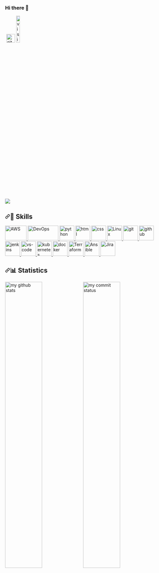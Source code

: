 ### Hi there 👋
<a href="https://www.linkedin.com/in/nazifaltintas/" rel="nofollow"><img src="https://camo.githubusercontent.com/a493f6833f99fb3c85788d6d9305e6b7a42b838e5ee5d138fd9a8214a7e77472/68747470733a2f2f696d672e736869656c64732e696f2f62616467652f6c696e6b6564696e2d2532333030373742352e7376673f267374796c653d666f722d7468652d6261646765266c6f676f3d6c696e6b6564696e266c6f676f436f6c6f723d7768697465" alt="" data-canonical-src="https://img.shields.io/badge/linkedin-%230077B5.svg?&amp;style=for-the-badge&amp;logo=linkedin&amp;logoColor=white" style="max-width: 100%;"></a>
<a href="https://github.com/NazifAltintas/" rel="nofollow"> <img src="https://user-images.githubusercontent.com/94930605/160260064-ff3aa908-cbfd-4350-ab28-a26a0b7a1819.png" alt="github_pages" height="28.5" style="max-width: 100%;"></a>
<a target="_blank" rel="noopener noreferrer nofollow" href="https://camo.githubusercontent.com/471614536f7bf176433b502d17f9f8297ddf9d19c5d345bb659211621bf8875a/68747470733a2f2f6b6f6d617265762e636f6d2f67687076632f3f757365726e616d653d6564612d636c61727573776179"><img src="https://camo.githubusercontent.com/471614536f7bf176433b502d17f9f8297ddf9d19c5d345bb659211621bf8875a/68747470733a2f2f6b6f6d617265762e636f6d2f67687076632f3f757365726e616d653d6564612d636c61727573776179" alt="visitor counter" width="15%" data-canonical-src="https://komarev.com/ghpvc/?username=NazifAltintas" style="max-width: 100%;"></a>
<!--
**NazifAltintas/NazifAltintas** is a ✨ _special_ ✨ repository because its `README.md` (this file) appears on your GitHub profile.

Here are some ideas to get you started:

- 🔭 I’m currently working on ...
- 🌱 I’m currently learning ...
- 👯 I’m looking to collaborate on ...
- 🤔 I’m looking for help with ...
- 💬 Ask me about ...
- 📫 How to reach me: ...
- 😄 Pronouns: ...
- ⚡ Fun fact: ...
-->
<img src="https://github-readme-stats.vercel.app/api?username=NazifAltintas&&show_icons=true&title_color=ffffff&icon_color=bb2acf&text_color=daf7dc&bg_color=151515">

<h2 dir="auto"><a id="user-content--skills" class="anchor" aria-hidden="true" href="#-skills"><svg class="octicon octicon-link" viewBox="0 0 16 16" version="1.1" width="16" height="16" aria-hidden="true"><path fill-rule="evenodd" d="M7.775 3.275a.75.75 0 001.06 1.06l1.25-1.25a2 2 0 112.83 2.83l-2.5 2.5a2 2 0 01-2.83 0 .75.75 0 00-1.06 1.06 3.5 3.5 0 004.95 0l2.5-2.5a3.5 3.5 0 00-4.95-4.95l-1.25 1.25zm-4.69 9.64a2 2 0 010-2.83l2.5-2.5a2 2 0 012.83 0 .75.75 0 001.06-1.06 3.5 3.5 0 00-4.95 0l-2.5 2.5a3.5 3.5 0 004.95 4.95l1.25-1.25a.75.75 0 00-1.06-1.06l-1.25 1.25a2 2 0 01-2.83 0z"></path></svg></a><g-emoji class="g-emoji" alias="bicyclist" fallback-src="https://github.githubassets.com/images/icons/emoji/unicode/1f6b4.png">🚴</g-emoji> Skills</h2><p dir="auto">
<a href="#"> <img src="https://camo.githubusercontent.com/d6df2ed824318b047b34aca2e61298784abceaae65d2fc4369cbc349cf0b08c0/68747470733a2f2f7777772e766563746f726c6f676f2e7a6f6e652f6c6f676f732f616d617a6f6e5f6177732f616d617a6f6e5f6177732d617232312e737667" alt="AWS" width="70" height="48" data-canonical-src="https://www.vectorlogo.zone/logos/amazon_aws/amazon_aws-ar21.svg" style="max-width: 100%;"> </a> 
<a href="#"> <img src="https://camo.githubusercontent.com/7375cbf70f060b326bb105996bbf1b43d4cda2858de819faf91793095cf0d721/68747470733a2f2f616c676f74657175652e636f6d2f77702d636f6e74656e742f75706c6f6164732f323031392f30342f31417776444a446645726c4433346f7832517077476f412e706e67" alt="DevOps" width="100" height="48" data-canonical-src="https://algoteque.com/wp-content/uploads/2019/04/1AwvDJDfErlD34ox2QpwGoA.png" style="max-width: 100%;"> </a> 
<a href="#"> <img src="https://camo.githubusercontent.com/c789c0579eb6af5ff1ee255ad50165880108677a041ba3dbe23ce6e8e493779c/68747470733a2f2f7777772e766563746f726c6f676f2e7a6f6e652f6c6f676f732f707974686f6e2f707974686f6e2d686f72697a6f6e74616c2e737667" alt="python" height="48" data-canonical-src="https://www.vectorlogo.zone/logos/python/python-horizontal.svg" style="max-width: 100%;"> </a> 
 <a href="#"> <img src="https://user-images.githubusercontent.com/94930605/160258641-8ae74778-b44c-4767-a777-e5ece56b29f8.png" alt="html" height="48" style="max-width: 100%;"> </a>
 <a href="#"> <img src="https://user-images.githubusercontent.com/94930605/160258671-03184473-a73b-4c7a-865c-4bc4a3864fcc.png" alt="css" height="48" style="max-width: 100%;"> </a> 
<a href="#"> <img src="https://camo.githubusercontent.com/1b4da5217ced79b4d21861762cd50e908f7fca0ac8166cfb8e292208fed03c64/68747470733a2f2f7777772e766563746f726c6f676f2e7a6f6e652f6c6f676f732f6c696e75782f6c696e75782d617232312e737667" alt="Linux" height="48" data-canonical-src="https://www.vectorlogo.zone/logos/linux/linux-ar21.svg" style="max-width: 100%;"> </a> 
<a href="#"> <img src="https://camo.githubusercontent.com/6dab63ba91f8aaf9245d806ea2dc6aa3d6eb6a5b1c79fd6f57fba3ededfc605d/68747470733a2f2f7777772e766563746f726c6f676f2e7a6f6e652f6c6f676f732f6769742d73636d2f6769742d73636d2d617232312e737667" alt="git" height="48" data-canonical-src="https://www.vectorlogo.zone/logos/git-scm/git-scm-ar21.svg" style="max-width: 100%;"> </a> 
<a href="#"> <img src="https://camo.githubusercontent.com/d4c77e0ecd1192dfa105d7a167948356bebd41a8e00c906d55a9961bc78a3289/68747470733a2f2f313030306c6f676f732e6e65742f77702d636f6e74656e742f75706c6f6164732f323032312f30352f4769744875622d6c6f676f2e706e67" alt="github" height="48" data-canonical-src="https://1000logos.net/wp-content/uploads/2021/05/GitHub-logo.png" style="max-width: 100%;"> </a>
<a href="#"> <img src="https://camo.githubusercontent.com/ddfa161d7662557322b8caa2997385cc6e5776254e3f2aefc4c736428a2b0d2d/68747470733a2f2f7777772e766563746f726c6f676f2e7a6f6e652f6c6f676f732f6a656e6b696e732f6a656e6b696e732d617232312e737667" alt="jenkins" height="48" data-canonical-src="https://www.vectorlogo.zone/logos/jenkins/jenkins-ar21.svg" style="max-width: 100%;"> </a>
<a href="#"> <img src="https://camo.githubusercontent.com/634aef613fc56ac2eb9bf95543ec63ba8527b0a82cee4ef6452e5051de2f17ea/68747470733a2f2f7777772e766563746f726c6f676f2e7a6f6e652f6c6f676f732f76697375616c73747564696f5f636f64652f76697375616c73747564696f5f636f64652d617232312e737667" alt="vs-code" height="48" data-canonical-src="https://www.vectorlogo.zone/logos/visualstudio_code/visualstudio_code-ar21.svg" style="max-width: 100%;"> </a>
<a href="#"> <img src="https://camo.githubusercontent.com/25f5adb8992058dab2b10783fb6da2c151312424344852009bb85b7406364d7d/68747470733a2f2f7777772e766563746f726c6f676f2e7a6f6e652f6c6f676f732f6b756265726e657465732f6b756265726e657465732d617232312e737667" alt="kubernetes" height="48" data-canonical-src="https://www.vectorlogo.zone/logos/kubernetes/kubernetes-ar21.svg" style="max-width: 100%;"> </a>
<a href="#"> <img src="https://camo.githubusercontent.com/926c8518051d2fb0f50b237486fb2329df734df8a67c507a2fd85d218f3fc7de/68747470733a2f2f7777772e766563746f726c6f676f2e7a6f6e652f6c6f676f732f646f636b65722f646f636b65722d617232312e737667" alt="docker" height="48" data-canonical-src="https://www.vectorlogo.zone/logos/docker/docker-ar21.svg" style="max-width: 100%;"> </a>
<a href="#"> <img src="https://camo.githubusercontent.com/d13e208052a3e9d83243cd804635e60e4a238c43a86ce1bc6aea249c39c67709/68747470733a2f2f7777772e766563746f726c6f676f2e7a6f6e652f6c6f676f732f7465727261666f726d696f2f7465727261666f726d696f2d617232312e737667" alt="Terraform" height="48" data-canonical-src="https://www.vectorlogo.zone/logos/terraformio/terraformio-ar21.svg" style="max-width: 100%;"> </a>
<a href="#"> <img src="https://camo.githubusercontent.com/0e6e228989ca38aec7946d9b16d127d1e2ff52ae69a0505c363a2c4f575c5267/68747470733a2f2f7777772e766563746f726c6f676f2e7a6f6e652f6c6f676f732f616e7369626c652f616e7369626c652d617232312e737667" alt="Ansible" height="48" data-canonical-src="https://www.vectorlogo.zone/logos/ansible/ansible-ar21.svg" style="max-width: 100%;"> </a>
<a href="#"> <img src="https://camo.githubusercontent.com/fd1f3e843d84e277d730ce967bd874ff8d6aedd5b5399141296e508bc389fad9/68747470733a2f2f7777772e766563746f726c6f676f2e7a6f6e652f6c6f676f732f61746c61737369616e5f6a6972612f61746c61737369616e5f6a6972612d617232312e737667" alt="Jira" height="48" data-canonical-src="https://www.vectorlogo.zone/logos/atlassian_jira/atlassian_jira-ar21.svg" style="max-width: 100%;"> </a>

 
</p><h2 dir="auto"><a id="user-content--statistics" class="anchor" aria-hidden="true" href="#-statistics"><svg class="octicon octicon-link" viewBox="0 0 16 16" version="1.1" width="16" height="16" aria-hidden="true"><path fill-rule="evenodd" d="M7.775 3.275a.75.75 0 001.06 1.06l1.25-1.25a2 2 0 112.83 2.83l-2.5 2.5a2 2 0 01-2.83 0 .75.75 0 00-1.06 1.06 3.5 3.5 0 004.95 0l2.5-2.5a3.5 3.5 0 00-4.95-4.95l-1.25 1.25zm-4.69 9.64a2 2 0 010-2.83l2.5-2.5a2 2 0 012.83 0 .75.75 0 001.06-1.06 3.5 3.5 0 00-4.95 0l-2.5 2.5a3.5 3.5 0 004.95 4.95l1.25-1.25a.75.75 0 00-1.06-1.06l-1.25 1.25a2 2 0 01-2.83 0z"></path></svg></a><g-emoji class="g-emoji" alias="bar_chart" fallback-src="https://github.githubassets.com/images/icons/emoji/unicode/1f4ca.png">📊</g-emoji> Statistics</h2>
<p align="left" dir="auto">
<a target="_blank" rel="noopener noreferrer nofollow" href="https://camo.githubusercontent.com/24c1701757ce68b4f0df50cdc359360d26371931edfcd9f6139201f0cfaad5e6/68747470733a2f2f6769746875622d726561646d652d73746174732e76657263656c2e6170702f6170693f757365726e616d653d6564612d636c61727573776179267468656d653d636861727472657573652d6461726b2673686f775f69636f6e733d74727565"><img src="https://camo.githubusercontent.com/24c1701757ce68b4f0df50cdc359360d26371931edfcd9f6139201f0cfaad5e6/68747470733a2f2f6769746875622d726561646d652d73746174732e76657263656c2e6170702f6170693f757365726e616d653d6564612d636c61727573776179267468656d653d636861727472657573652d6461726b2673686f775f69636f6e733d74727565" alt="my github stats" width="49%" data-canonical-src="https://github-readme-stats.vercel.app/api?username=eda-clarusway&amp;theme=chartreuse-dark&amp;show_icons=true" style="max-width: 100%;"></a>&nbsp;
<a target="_blank" rel="noopener noreferrer nofollow" href="https://camo.githubusercontent.com/d18e41fd0592f0decf7ef3b470d3e2cc94463ec6e95c3eff53bf2120a535cbe5/68747470733a2f2f6769746875622d726561646d652d73747265616b2d73746174732e6865726f6b756170702e636f6d2f3f757365723d6564612d636c61727573776179267468656d653d636861727472657573652d6461726b2673686f775f69636f6e733d74727565"><img src="https://camo.githubusercontent.com/d18e41fd0592f0decf7ef3b470d3e2cc94463ec6e95c3eff53bf2120a535cbe5/68747470733a2f2f6769746875622d726561646d652d73747265616b2d73746174732e6865726f6b756170702e636f6d2f3f757365723d6564612d636c61727573776179267468656d653d636861727472657573652d6461726b2673686f775f69636f6e733d74727565" alt="my commit status" width="49%" data-canonical-src="https://github-readme-streak-stats.herokuapp.com/?user=NazifAltintas&amp;theme=chartreuse-dark&amp;show_icons=true" style="max-width: 100%;"></a> </p>
